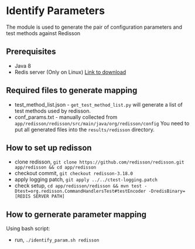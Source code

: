 # Identify Parameters
The module is used to generate the pair of configuration parameters and test methods against Redisson

## Prerequisites
- Java 8
- Redis server (Only on Linux) [Link to download](https://redis.io/docs/getting-started/installation/install-redis-on-linux/)

## Required files to generate mapping
- test_method_list.json - `get_test_method_list.py` will generate a list of test methods used by redisson.
- conf_params.txt - manually collected from `app/redisson/redisson/src/main/java/org/redisson/config`
You need to put all generated files into the `results/redisson` directory.

## How to set up redisson
- clone redisson, `git clone https://github.com/redisson/redisson.git app/redisson && cd app/redisson`
- checkout commit, `git checkout redisson-3.18.0`
- apply logging patch, `git apply ../../ctest-logging.patch`
- check setup, `cd app/redisson/redisson && mvn test -Dtest=org.redisson.CommandHandlersTest#testEncoder -DredisBinary=[REDIS SERVER PATH]`

## How to gernerate parameter mapping
Using bash script:
- run, `./identify_param.sh redisson`

